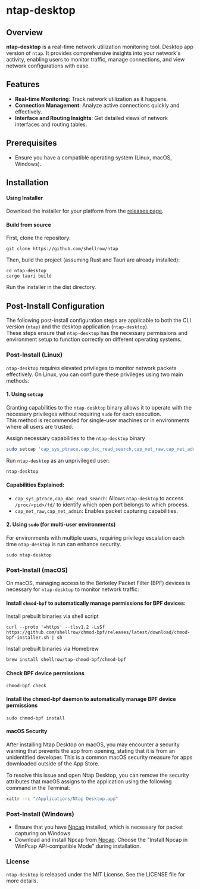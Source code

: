 # ntap-desktop

## Overview
**ntap-desktop** is a real-time network utilization monitoring tool. Desktop app version of `ntap`.
It provides comprehensive insights into your network's activity, enabling users to monitor traffic, manage connections, and view network configurations with ease.

## Features
- **Real-time Monitoring**: Track network utilization as it happens.
- **Connection Management**: Analyze active connections quickly and effectively.
- **Interface and Routing Insights**: Get detailed views of network interfaces and routing tables.

## Prerequisites
- Ensure you have a compatible operating system (Linux, macOS, Windows).

## Installation

#### Using Installer
Download the installer for your platform from the [releases page](https://github.com/shellrow/ntap/releases).

#### Build from source
First, clone the repository:
```
git clone https://github.com/shellrow/ntap
```
Then, build the project (assuming Rust and Tauri are already installed):
```
cd ntap-desktop
cargo tauri build
```
Run the installer in the dist directory.

## Post-Install Configuration

The following post-install configuration steps are applicable to both the CLI version (`ntap`) and the desktop application (`ntap-desktop`).  
These steps ensure that `ntap-desktop` has the necessary permissions and environment setup to function correctly on different operating systems.

### Post-Install (Linux)

`ntap-desktop` requires elevated privileges to monitor network packets effectively. On Linux, you can configure these privileges using two main methods:

#### 1. Using `setcap`

Granting capabilities to the `ntap-desktop` binary allows it to operate with the necessary privileges without requiring `sudo` for each execution.  
This method is recommended for single-user machines or in environments where all users are trusted.

Assign necessary capabilities to the `ntap-desktop` binary
```sh
sudo setcap 'cap_sys_ptrace,cap_dac_read_search,cap_net_raw,cap_net_admin+ep' $(command -v ntap-desktop)
```

Run `ntap-desktop` as an unprivileged user:
```sh
ntap-desktop
```

#### Capabilities Explained:
- `cap_sys_ptrace,cap_dac_read_search`: Allows `ntap-desktop` to access `/proc/<pid>/fd/` to identify which open port belongs to which process.
- `cap_net_raw,cap_net_admin`: Enables packet capturing capabilities.

#### 2. Using `sudo` (for multi-user environments)
For environments with multiple users, requiring privilege escalation each time `ntap-desktop` is run can enhance security.
```
sudo ntap-desktop
```

### Post-Install (macOS)
On macOS, managing access to the Berkeley Packet Filter (BPF) devices is necessary for `ntap-desktop` to monitor network traffic:
#### Install `chmod-bpf` to automatically manage permissions for BPF devices:

Install prebuilt binaries via shell script
```
curl --proto '=https' --tlsv1.2 -LsSf https://github.com/shellrow/chmod-bpf/releases/latest/download/chmod-bpf-installer.sh | sh
```

Install prebuilt binaries via Homebrew
```sh
brew install shellrow/tap-chmod-bpf/chmod-bpf
```

#### Check BPF device permissions
```
chmod-bpf check
```

#### Install the chmod-bpf daemon to automatically manage BPF device permissions
```
sudo chmod-bpf install
```

#### macOS Security
After installing Ntap Desktop on macOS, you may encounter a security warning that prevents the app from opening, stating that it is from an unidentified developer. This is a common macOS security measure for apps downloaded outside of the App Store.

To resolve this issue and open Ntap Desktop, you can remove the security attributes that macOS assigns to the application using the following command in the Terminal:

```sh
xattr -rc "/Applications/Ntap Desktop.app"
```

### Post-Install (Windows)
- Ensure that you have [Npcap](https://npcap.com/#download) installed, which is necessary for packet capturing on Windows
- Download and install Npcap from [Npcap](https://npcap.com/#download). Choose the "Install Npcap in WinPcap API-compatible Mode" during installation.

### License
`ntap-desktop` is released under the MIT License. See the LICENSE file for more details.
